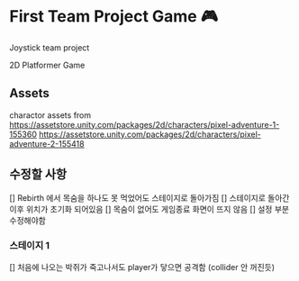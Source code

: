 # First Team Project Game 🎮
Joystick team project

2D Platformer Game

## Assets
charactor assets from
https://assetstore.unity.com/packages/2d/characters/pixel-adventure-1-155360
https://assetstore.unity.com/packages/2d/characters/pixel-adventure-2-155418


## 수정할 사항
[] Rebirth 에서 목숨을 하나도 못 먹었어도 스테이지로 돌아가짐
[] 스테이지로 돌아간 이후 위치가 초기화 되어있음
[] 목숨이 없어도 게임종료 화면이 뜨지 않음
[] 설정 부분 수정해야함

### 스테이지 1
[] 처음에 나오는 박쥐가 죽고나서도 player가 닿으면 공격함 (collider 안 꺼진듯)


